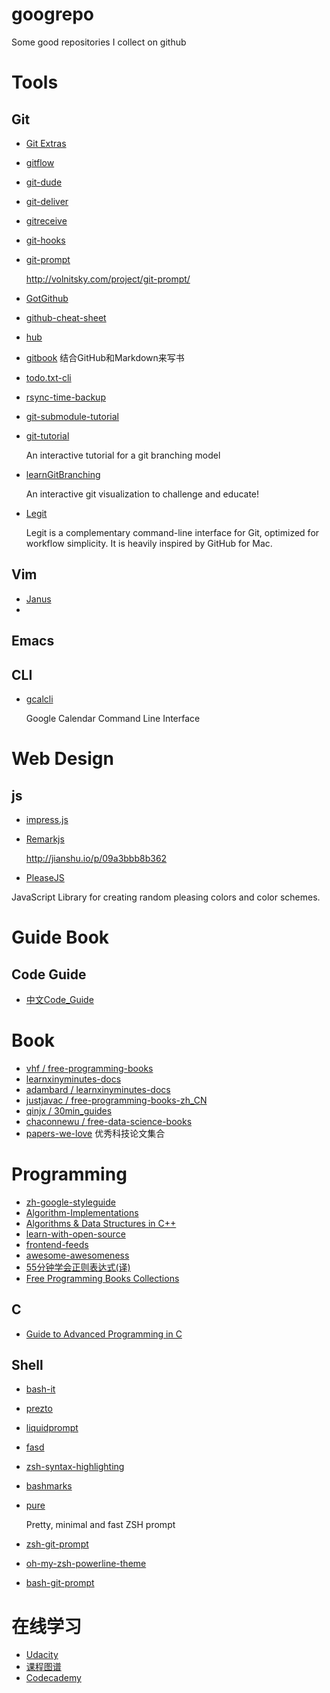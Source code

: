 googrepo
========

Some good repositories I collect on github

# Tools
## Git
- [Git Extras](https://github.com/visionmedia/git-extras)
- [gitflow](https://github.com/nvie/gitflow)
- [git-dude](https://github.com/sickill/git-dude)
- [git-deliver](https://github.com/arnoo/git-deliver)
- [gitreceive](https://github.com/progrium/gitreceive)
- [git-hooks](https://github.com/icefox/git-hooks)
- [git-prompt](https://github.com/lvv/git-prompt)

    http://volnitsky.com/project/git-prompt/

- [GotGithub](https://github.com/gotgit/gotgithub)
- [github-cheat-sheet](https://github.com/tiimgreen/github-cheat-sheet)
- [hub](https://github.com/github/hub)
- [gitbook](https://github.com/GitbookIO/gitbook)
    结合GitHub和Markdown来写书
- [todo.txt-cli](https://github.com/ginatrapani/todo.txt-cli)
- [rsync-time-backup](https://github.com/laurent22/rsync-time-backup)
- [git-submodule-tutorial](https://github.com/NebuPookins/git-submodule-tutorial)
- [git-tutorial](https://github.com/chriskite/git-tutorial)

    An interactive tutorial for a git branching model

- [learnGitBranching](https://github.com/pcottle/learnGitBranching)

    An interactive git visualization to challenge and educate!

- [Legit](http://www.git-legit.org/)

    Legit is a complementary command-line interface for Git, optimized for workflow simplicity. It is heavily inspired by GitHub for Mac.

## Vim
- [Janus](https://github.com/carlhuda/janus)
- 

## Emacs

## CLI
- [gcalcli](https://github.com/insanum/gcalcli)

    Google Calendar Command Line Interface


# Web Design
## js
- [impress.js](https://github.com/bartaz/impress.js/)
- [Remarkjs](https://github.com/gnab/remark)

    http://jianshu.io/p/09a3bbb8b362

- [PleaseJS](https://github.com/Fooidge/PleaseJS)

JavaScript Library for creating random pleasing colors and color schemes.

# Guide Book
## Code Guide
- [中文Code_Guide](https://github.com/Suxiaogang/Code_Guide)

# Book
- [vhf / free-programming-books](https://github.com/vhf/free-programming-books)
- [learnxinyminutes-docs](https://github.com/adambard/learnxinyminutes-docs/)
- [adambard / learnxinyminutes-docs](https://github.com/adambard/learnxinyminutes-docs)
- [justjavac / free-programming-books-zh_CN](https://github.com/justjavac/free-programming-books-zh_CN)
- [qinjx / 30min_guides](https://github.com/qinjx/30min_guides)
- [chaconnewu / free-data-science-books](https://github.com/chaconnewu/free-data-science-books)
- [papers-we-love](https://github.com/papers-we-love/papers-we-love) 优秀科技论文集合

# Programming
- [zh-google-styleguide](https://github.com/brantyoung/zh-google-styleguide)
- [Algorithm-Implementations](https://github.com/kennyledet/Algorithm-Implementations)
- [Algorithms & Data Structures in C++](https://github.com/xtaci/algorithms)
- [learn-with-open-source](https://github.com/zhuangbiaowei/learn-with-open-source)
- [frontend-feeds](https://github.com/impressivewebs/frontend-feeds)
- [awesome-awesomeness](https://github.com/bayandin/awesome-awesomeness)
- [55分钟学会正则表达式(译)](http://doslin.com/learn-regular-expressions-in-about-55-minutes/)
- [Free Programming Books Collections](http://www.freeprogrammingbook.com/)

## C
- [Guide to Advanced Programming in C](http://pfacka.binaryparadise.com/articles/guide-to-advanced-programming-in-C.html)

## Shell
- [bash-it](https://github.com/revans/bash-it)
- [prezto](https://github.com/sorin-ionescu/prezto)
- [liquidprompt](https://github.com/nojhan/liquidprompt)
- [fasd](https://github.com/clvv/fasd)
- [zsh-syntax-highlighting](https://github.com/zsh-users/zsh-syntax-highlighting)
- [bashmarks](https://github.com/huyng/bashmarks)
- [pure](https://github.com/sindresorhus/pure)

    Pretty, minimal and fast ZSH prompt

- [zsh-git-prompt](https://github.com/olivierverdier/zsh-git-prompt)
- [oh-my-zsh-powerline-theme](https://github.com/jeremyFreeAgent/oh-my-zsh-powerline-theme)
- [bash-git-prompt](https://github.com/magicmonty/bash-git-prompt)

# 在线学习
- [Udacity](https://www.udacity.com/)
- [课程图谱](http://coursegraph.com/)
- [Codecademy](http://www.codecademy.com/)
